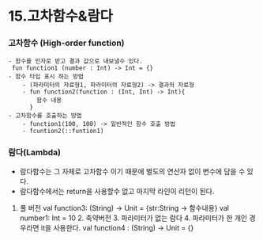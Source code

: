 # 15.고차함수&람다

### 고차함수 (High-order function)
    - 함수를 인자로 받고 결과 값으로 내보낼수 있다.
     fun function1 (number : Int) -> Int = {}
    - 함수 타입 표시 하는 방법
    	- (파라미터의 자료형1, 파라미터의 자료형2) -> 결과의 자료형
    	- fun function2(function : (Int, Int) -> Int){
    		함수 내용
    	  }
    - 고차함수를 호출하는 방법
    	- function1(100, 100) -> 일반적인 함수 호출 방법
    	- fcuntion2(::funtion1)
### 람다(Lambda)
- 람다함수는 그 자체로 고차함수 이기 때문에 별도의 연산자 없이 변수에 담을 수 있다.
- 람다함수에서는 return을 사용할수 없고 마지막 라인이 리턴이 된다.
1. 풀 버전
    val function3: (String) -> Unit = {str:String -> 함수내용}
    val number1: Int = 10
    2. 축약버전
    3. 파라미터가 없는 람다
    4. 파라미터가 한 개인 경우라면 it을 사용한다.
    val function4 : (String) -> Unit = {}
